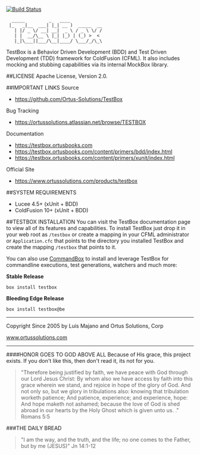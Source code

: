 ﻿
[![Build Status](https://travis-ci.org/Ortus-Solutions/TestBox.svg?branch=development)](https://travis-ci.org/Ortus-Solutions/TestBox)

```
  _____         _   ____            
 |_   _|__  ___| |_| __ )  _____  __
   | |/ _ \/ __| __|  _ \ / _ \ \/ /
   | |  __/\__ \ |_| |_) | (_) >  < 
   |_|\___||___/\__|____/ \___/_/\_\
```

TestBox is a Behavior Driven Development (BDD) and Test Driven Development (TDD) framework for ColdFusion (CFML). It also includes mocking and stubbing capabilities via its internal MockBox library.

##LICENSE
Apache License, Version 2.0.

##IMPORTANT LINKS
Source
- https://github.com/Ortus-Solutions/TestBox

Bug Tracking
- https://ortussolutions.atlassian.net/browse/TESTBOX

Documentation
- https://testbox.ortusbooks.com
- https://testbox.ortusbooks.com/content/primers/bdd/index.html
- https://testbox.ortusbooks.com/content/primers/xunit/index.html

Official Site
- https://www.ortussolutions.com/products/testbox

##SYSTEM REQUIREMENTS
- Lucee 4.5+ (xUnit + BDD)
- ColdFusion 10+ (xUnit + BDD)

##TESTBOX INSTALLATION
You can visit the TestBox documentation page to view all of its features and 
capabilities.  To install TestBox just drop it in your web root as `/testbox` or
create a mapping in your CFML administrator or `Application.cfc` that points to the
directory you installed TestBox and create the mapping `/testbox` that points to it.

You can also use [CommandBox](http://www.ortussolutions.com/products/commandbox) to install and leverage TestBox for commandline executions, test generations, watchers and much more:

**Stable Release**

`box install testbox`

**Bleeding Edge Release**

`box install testbox@be`

********************************************************************************
Copyright Since 2005 by Luis Majano and Ortus Solutions, Corp

www.ortussolutions.com
********************************************************************************
####HONOR GOES TO GOD ABOVE ALL
Because of His grace, this project exists. If you don't like this, then don't read it, its not for you.

>"Therefore being justified by faith, we have peace with God through our Lord Jesus Christ:
By whom also we have access by faith into this grace wherein we stand, and rejoice in hope of the glory of God.
And not only so, but we glory in tribulations also: knowing that tribulation worketh patience;
And patience, experience; and experience, hope:
And hope maketh not ashamed; because the love of God is shed abroad in our hearts by the 
Holy Ghost which is given unto us. ." Romans 5:5

###THE DAILY BREAD
 > "I am the way, and the truth, and the life; no one comes to the Father, but by me (JESUS)" Jn 14:1-12
